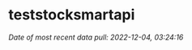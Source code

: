 
<!-- README.md is generated from README.Rmd. Please edit that file -->

# teststocksmartapi

*Date of most recent data pull: 2022-12-04, 03:24:16*
